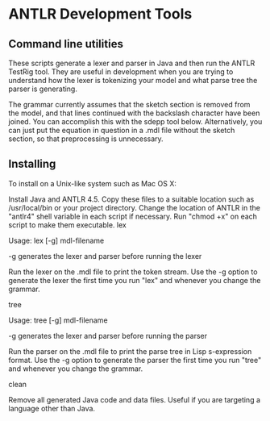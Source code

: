 # ANTLR Development Tools

## Command line utilities

These scripts generate a lexer and parser in Java and then run the ANTLR TestRig tool. They are useful in development when you are trying to understand how the lexer is tokenizing your model and what parse tree the parser is generating.

The grammar currently assumes that the sketch section is removed from the model, and that lines continued with the backslash character have been joined. You can accomplish this with the sdepp tool below. Alternatively, you can just put the equation in question in a .mdl file without the sketch section, so that preprocessing is unnecessary.

## Installing

To install on a Unix-like system such as Mac OS X:

Install Java and ANTLR 4.5.
Copy these files to a suitable location such as /usr/local/bin or your project directory.
Change the location of ANTLR in the "antlr4" shell variable in each script if necessary.
Run "chmod +x" on each script to make them executable.
lex

Usage: lex [-g] mdl-filename

-g generates the lexer and parser before running the lexer

Run the lexer on the .mdl file to print the token stream. Use the -g option to generate the lexer the first time you run "lex" and whenever you change the grammar.

tree

Usage: tree [-g] mdl-filename

-g generates the lexer and parser before running the parser

Run the parser on the .mdl file to print the parse tree in Lisp s-expression format. Use the -g option to generate the parser the first time you run "tree" and whenever you change the grammar.

clean

Remove all generated Java code and data files. Useful if you are targeting a language other than Java.
